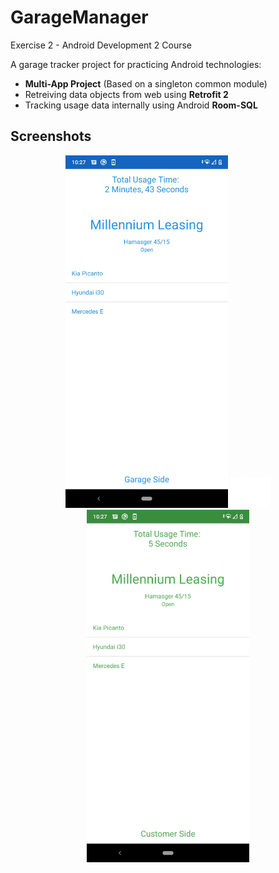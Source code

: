 # GarageManager
Exercise 2 - Android Development 2 Course

A garage tracker project for practicing Android technologies:
* **Multi-App Project** (Based on a singleton common module)
* Retreiving data objects from web using **Retrofit 2**
* Tracking usage data internally using Android **Room-SQL** 


## Screenshots
  <p float="left" align="middle" padding="10">
  <img src="/screenshots/garage_side.jpeg?raw=true" width="260" />
  <img src="/screenshots/transparent.png?raw=true" width="65" />
  <img src="/screenshots/customer_side.jpeg?raw=true" width="260" />
</p>

